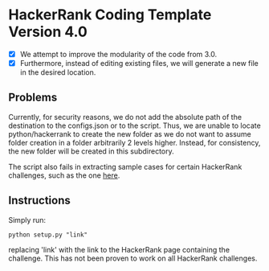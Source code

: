 # HackerRank Coding Template Version 4.0
 - [X] We attempt to improve the modularity of the code from 3.0. 
 - [X] Furthermore, instead of editing existing files, we will generate a new file in the desired location. 

## Problems
Currently, for security reasons, we do not add the absolute path of the destination to the configs.json or to the script. Thus, we are unable to locate python/hackerrank to create the new folder as we do not want to assume folder creation in a folder arbitrarily 2 levels higher. Instead, for consistency, the new folder will be created in this subdirectory.

The script also fails in extracting sample cases for certain HackerRank challenges, such as the one [here](https://www.hackerrank.com/challenges/anagram/problem?utm_campaign=challenge-recommendation&utm_medium=email&utm_source=24-hour-campaign).

## Instructions
Simply run: 

```
python setup.py "link"
```

replacing 'link' with the link to the HackerRank page containing the challenge. This has not been proven to work on all HackerRank challenges. 